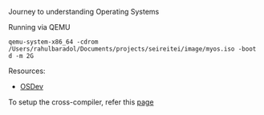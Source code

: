 Journey to understanding Operating Systems

Running via QEMU
```
qemu-system-x86_64 -cdrom /Users/rahulbaradol/Documents/projects/seireitei/image/myos.iso -boot d -m 2G
```

Resources: 
- [OSDev](https://wiki.osdev.org/Expanded_Main_Page)

To setup the cross-compiler, refer this [page](https://wiki.osdev.org/GCC_Cross-Compiler)